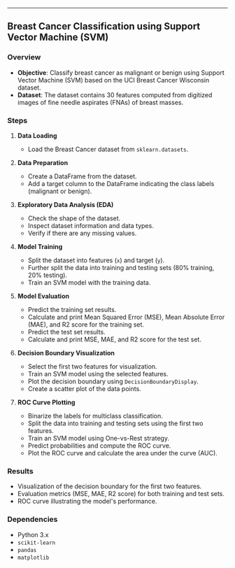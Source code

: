 ---

## Breast Cancer Classification using Support Vector Machine (SVM)

### Overview

- **Objective**: Classify breast cancer as malignant or benign using Support Vector Machine (SVM) based on the UCI Breast Cancer Wisconsin dataset.
- **Dataset**: The dataset contains 30 features computed from digitized images of fine needle aspirates (FNAs) of breast masses.

### Steps

1. **Data Loading**
    - Load the Breast Cancer dataset from `sklearn.datasets`.

2. **Data Preparation**
    - Create a DataFrame from the dataset.
    - Add a target column to the DataFrame indicating the class labels (malignant or benign).

3. **Exploratory Data Analysis (EDA)**
    - Check the shape of the dataset.
    - Inspect dataset information and data types.
    - Verify if there are any missing values.

4. **Model Training**
    - Split the dataset into features (`x`) and target (`y`).
    - Further split the data into training and testing sets (80% training, 20% testing).
    - Train an SVM model with the training data.

5. **Model Evaluation**
    - Predict the training set results.
    - Calculate and print Mean Squared Error (MSE), Mean Absolute Error (MAE), and R2 score for the training set.
    - Predict the test set results.
    - Calculate and print MSE, MAE, and R2 score for the test set.

6. **Decision Boundary Visualization**
    - Select the first two features for visualization.
    - Train an SVM model using the selected features.
    - Plot the decision boundary using `DecisionBoundaryDisplay`.
    - Create a scatter plot of the data points.

7. **ROC Curve Plotting**
    - Binarize the labels for multiclass classification.
    - Split the data into training and testing sets using the first two features.
    - Train an SVM model using One-vs-Rest strategy.
    - Predict probabilities and compute the ROC curve.
    - Plot the ROC curve and calculate the area under the curve (AUC).

### Results

- Visualization of the decision boundary for the first two features.
- Evaluation metrics (MSE, MAE, R2 score) for both training and test sets.
- ROC curve illustrating the model's performance.

### Dependencies

- Python 3.x
- `scikit-learn`
- `pandas`
- `matplotlib`
